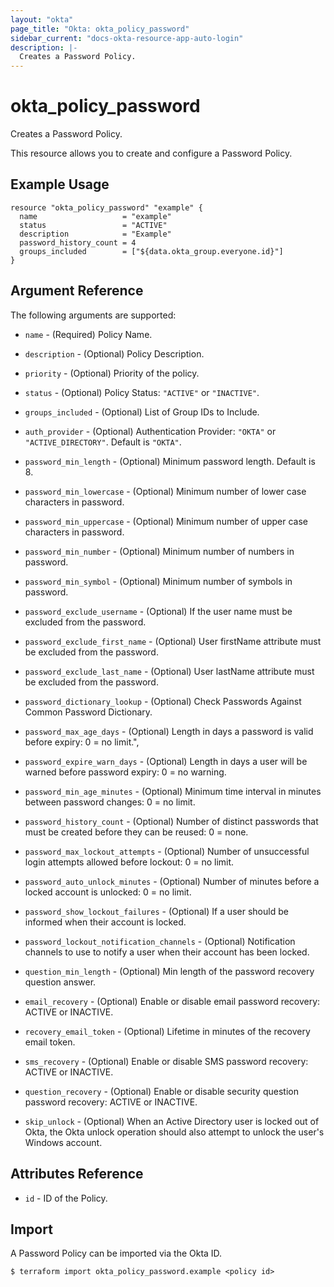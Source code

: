 ```yaml
---
layout: "okta"
page_title: "Okta: okta_policy_password"
sidebar_current: "docs-okta-resource-app-auto-login"
description: |-
  Creates a Password Policy.
---
```


# okta_policy_password

Creates a Password Policy.

This resource allows you to create and configure a Password Policy.

## Example Usage

```hcl
resource "okta_policy_password" "example" {
  name                   = "example"
  status                 = "ACTIVE"
  description            = "Example"
  password_history_count = 4
  groups_included        = ["${data.okta_group.everyone.id}"]
}
```

## Argument Reference

The following arguments are supported:

* `name` - (Required) Policy Name.

* `description` - (Optional) Policy Description.

* `priority` - (Optional) Priority of the policy.

* `status` - (Optional) Policy Status: `"ACTIVE"` or `"INACTIVE"`.

* `groups_included` - (Optional) List of Group IDs to Include.

* `auth_provider` - (Optional) Authentication Provider: `"OKTA"` or `"ACTIVE_DIRECTORY"`. Default is `"OKTA"`.

* `password_min_length` - (Optional) Minimum password length. Default is 8.

* `password_min_lowercase` - (Optional) Minimum number of lower case characters in password.

* `password_min_uppercase` - (Optional) Minimum number of upper case characters in password.

* `password_min_number` - (Optional) Minimum number of numbers in password.

* `password_min_symbol` - (Optional) Minimum number of symbols in password.

* `password_exclude_username` - (Optional) If the user name must be excluded from the password.

* `password_exclude_first_name` - (Optional) User firstName attribute must be excluded from the password.

* `password_exclude_last_name` - (Optional) User lastName attribute must be excluded from the password.

* `password_dictionary_lookup` - (Optional) Check Passwords Against Common Password Dictionary.

* `password_max_age_days` - (Optional) Length in days a password is valid before expiry: 0 = no limit.",

* `password_expire_warn_days` - (Optional) Length in days a user will be warned before password expiry: 0 = no warning.

* `password_min_age_minutes` - (Optional) Minimum time interval in minutes between password changes: 0 = no limit.

* `password_history_count` - (Optional) Number of distinct passwords that must be created before they can be reused: 0 = none.

* `password_max_lockout_attempts` - (Optional) Number of unsuccessful login attempts allowed before lockout: 0 = no limit.

* `password_auto_unlock_minutes` - (Optional) Number of minutes before a locked account is unlocked: 0 = no limit.

* `password_show_lockout_failures` - (Optional) If a user should be informed when their account is locked.

* `password_lockout_notification_channels` - (Optional) Notification channels to use to notify a user when their account has been locked.

* `question_min_length` - (Optional) Min length of the password recovery question answer.

* `email_recovery` - (Optional) Enable or disable email password recovery: ACTIVE or INACTIVE.

* `recovery_email_token` - (Optional) Lifetime in minutes of the recovery email token.

* `sms_recovery` - (Optional) Enable or disable SMS password recovery: ACTIVE or INACTIVE.

* `question_recovery` - (Optional) Enable or disable security question password recovery: ACTIVE or INACTIVE.

* `skip_unlock` - (Optional) When an Active Directory user is locked out of Okta, the Okta unlock operation should also attempt to unlock the user's Windows account.

## Attributes Reference

* `id` - ID of the Policy.

## Import

A Password Policy can be imported via the Okta ID.

```
$ terraform import okta_policy_password.example <policy id>
```
